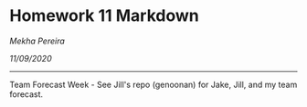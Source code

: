 # Homework 11 Markdown
*Mekha Pereira*

*11/09/2020*

---------
Team Forecast Week - See Jill's repo (genoonan) for Jake, Jill, and my team forecast.
